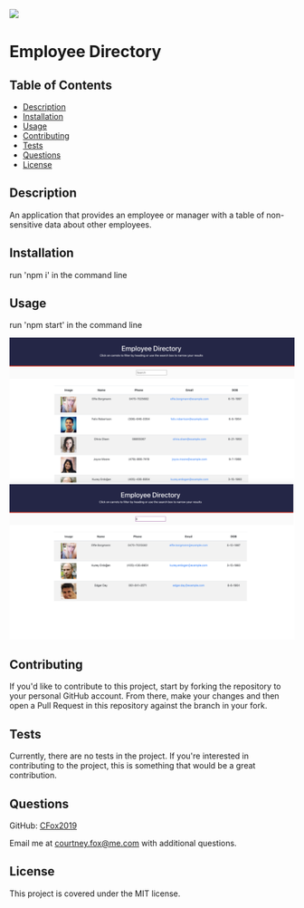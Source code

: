 ![](https://img.shields.io/badge/license-MIT-brightgreen)

# Employee Directory

## Table of Contents

* [Description](#description)
* [Installation](#installation)
* [Usage](#usage)
* [Contributing](#contributing)
* [Tests](#tests)
* [Questions](#questions)
* [License](#license)

## Description
An application that provides an employee or manager with a table of non-sensitive data about other employees.

## Installation
run 'npm i' in the command line

## Usage
run 'npm start' in the command line

![Employee Directory](public/assets/employee-directory.png)
![Employee Directory](public/assets/employee-directory2.png)

## Contributing
If you'd like to contribute to this project, start by forking the repository to your personal GitHub account. From there, make your changes and then open a Pull Request in this repository against the branch in your fork.

## Tests
Currently, there are no tests in the project. If you're interested in contributing to the project, this is something that would be a great contribution.

## Questions
GitHub: [CFox2019](https://github.com/CFox2019)

Email me at [courtney.fox@me.com](courtney.fox@me.com) with additional questions.

## License
This project is covered under the MIT license.

